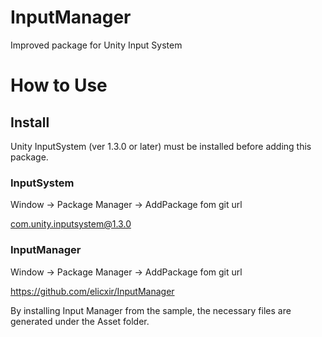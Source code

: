 # InputManager
Improved package for Unity Input System




# How to Use

## Install
Unity InputSystem (ver 1.3.0 or later) must be installed before adding this package.

### InputSystem
Window -> Package Manager -> AddPackage fom git url

com.unity.inputsystem@1.3.0

### InputManager
Window -> Package Manager -> AddPackage fom git url

https://github.com/elicxir/InputManager

By installing Input Manager from the sample, the necessary files are generated under the Asset folder.
